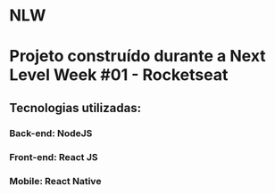 # NLW
# Projeto construído durante a Next Level Week #01 - Rocketseat
## Tecnologias utilizadas:
### Back-end: NodeJS
### Front-end: React JS
### Mobile: React Native
